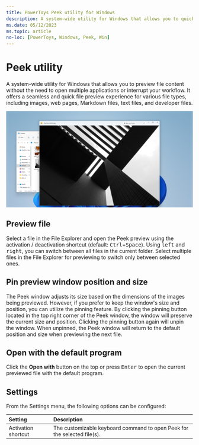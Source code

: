 ```yaml
---
title: PowerToys Peek utility for Windows
description: A system-wide utility for Windows that allows you to quickly preview file content.
ms.date: 05/12/2023
ms.topic: article
no-loc: [PowerToys, Windows, Peek, Win]
---
```


# Peek utility

A system-wide utility for Windows that allows you to preview file content without the need to open multiple applications or interrupt your workflow. It offers a seamless and quick file preview experience for various file types, including images, web pages, Markdown files, text files, and developer files. 

![Peek screenshot.](../images/powertoys-peek.png)

## Preview file

Select a file in the File Explorer and open the Peek preview using the activation / deactivation shortcut (default: <kbd>Ctrl</kbd>+<kbd>Space</kbd>). 
Using <kbd>left</kbd> and <kbd>right</kbd>, you can switch between all files in the current folder. 
Select multiple files in the File Explorer for previewing to switch only between selected ones.

## Pin preview window position and size

The Peek window adjusts its size based on the dimensions of the images being previewed. However, if you prefer to keep the window's size and position, you can utilize the pinning feature. 
By clicking the pinning button located in the top right corner of the Peek window, the window will preserve the current size and position. 
Clicking the pinning button again will unpin the window. When unpinned, the Peek window will return to the default position and size when previewing the next file.

## Open with the default program

Click the **Open with** button on the top or press <kbd>Enter</kbd> to open the current previewed file with the default program.

## Settings

From the Settings menu, the following options can be configured:

| Setting | Description |
| :--- | :--- |
| Activation shortcut | The customizable keyboard command to open Peek for the selected file(s). |